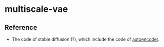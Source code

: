 # multiscale-vae
## Reference
- The code of stable diffusion (?), which include the code of [autoencoder](https://github.com/CompVis/stable-diffusion/blob/main/ldm/modules/diffusionmodules/model.py).